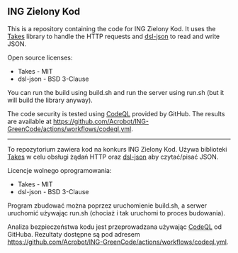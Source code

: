 ING Zielony Kod
-------

This is a repository containing the code for ING Zielony Kod.
It uses the [Takes](https://github.com/yegor256/takes) library to handle the HTTP requests
and [dsl-json](https://github.com/ngs-doo/dsl-json) to read and write JSON.

Open source licenses:
* Takes - MIT
* dsl-json - BSD 3-Clause

You can run the build using build.sh and run the server using run.sh (but it will build the library anyway).

The code security is tested using [CodeQL](https://codeql.github.com/) provided by GitHub. The results are available
at https://github.com/Acrobot/ING-GreenCode/actions/workflows/codeql.yml.

-------

To repozytorium zawiera kod na konkurs ING Zielony Kod. Używa biblioteki [Takes](https://github.com/yegor256/takes)
w celu obsługi żądań HTTP oraz [dsl-json](https://github.com/ngs-doo/dsl-json) aby czytać/pisać JSON.

Licencje wolnego oprogramowania:
* Takes - MIT
* dsl-json - BSD 3-Clause

Program zbudować można poprzez uruchomienie build.sh, a serwer uruchomić używając run.sh
(chociaż i tak uruchomi to proces budowania).

Analiza bezpieczeństwa kodu jest przeprowadzana używając [CodeQL](https://codeql.github.com/) od GitHuba. Rezultaty
dostępne są pod adresem https://github.com/Acrobot/ING-GreenCode/actions/workflows/codeql.yml.